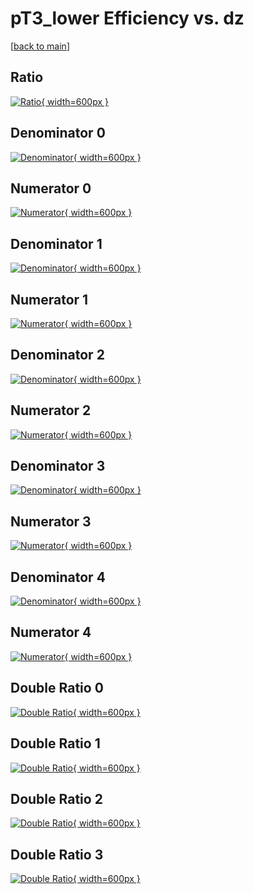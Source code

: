# pT3_lower Efficiency vs. dz

[[back to main](./)]



## Ratio

[![Ratio](../mtv/var/pT3_lower_xtr_321_0_eff_dz.png){ width=600px }](../mtv/var/pT3_lower_xtr_321_0_eff_dz.pdf)

## Denominator 0

[![Denominator](../mtv/den/pT3_lower_xtr_321_0_eff_dz_den0.png){ width=600px }](../mtv/den/pT3_lower_xtr_321_0_eff_dz_den0.pdf)

## Numerator 0

[![Numerator](../mtv/num/pT3_lower_xtr_321_0_eff_dz_num0.png){ width=600px }](../mtv/num/pT3_lower_xtr_321_0_eff_dz_num0.pdf)

## Denominator 1

[![Denominator](../mtv/den/pT3_lower_xtr_321_0_eff_dz_den1.png){ width=600px }](../mtv/den/pT3_lower_xtr_321_0_eff_dz_den1.pdf)

## Numerator 1

[![Numerator](../mtv/num/pT3_lower_xtr_321_0_eff_dz_num1.png){ width=600px }](../mtv/num/pT3_lower_xtr_321_0_eff_dz_num1.pdf)

## Denominator 2

[![Denominator](../mtv/den/pT3_lower_xtr_321_0_eff_dz_den2.png){ width=600px }](../mtv/den/pT3_lower_xtr_321_0_eff_dz_den2.pdf)

## Numerator 2

[![Numerator](../mtv/num/pT3_lower_xtr_321_0_eff_dz_num2.png){ width=600px }](../mtv/num/pT3_lower_xtr_321_0_eff_dz_num2.pdf)

## Denominator 3

[![Denominator](../mtv/den/pT3_lower_xtr_321_0_eff_dz_den3.png){ width=600px }](../mtv/den/pT3_lower_xtr_321_0_eff_dz_den3.pdf)

## Numerator 3

[![Numerator](../mtv/num/pT3_lower_xtr_321_0_eff_dz_num3.png){ width=600px }](../mtv/num/pT3_lower_xtr_321_0_eff_dz_num3.pdf)

## Denominator 4

[![Denominator](../mtv/den/pT3_lower_xtr_321_0_eff_dz_den4.png){ width=600px }](../mtv/den/pT3_lower_xtr_321_0_eff_dz_den4.pdf)

## Numerator 4

[![Numerator](../mtv/num/pT3_lower_xtr_321_0_eff_dz_num4.png){ width=600px }](../mtv/num/pT3_lower_xtr_321_0_eff_dz_num4.pdf)

## Double Ratio 0

[![Double Ratio](../mtv/ratio/pT3_lower_xtr_321_0_eff_dz_ratio0.png){ width=600px }](../mtv/ratio/pT3_lower_xtr_321_0_eff_dz_ratio0.pdf)

## Double Ratio 1

[![Double Ratio](../mtv/ratio/pT3_lower_xtr_321_0_eff_dz_ratio1.png){ width=600px }](../mtv/ratio/pT3_lower_xtr_321_0_eff_dz_ratio1.pdf)

## Double Ratio 2

[![Double Ratio](../mtv/ratio/pT3_lower_xtr_321_0_eff_dz_ratio2.png){ width=600px }](../mtv/ratio/pT3_lower_xtr_321_0_eff_dz_ratio2.pdf)

## Double Ratio 3

[![Double Ratio](../mtv/ratio/pT3_lower_xtr_321_0_eff_dz_ratio3.png){ width=600px }](../mtv/ratio/pT3_lower_xtr_321_0_eff_dz_ratio3.pdf)

